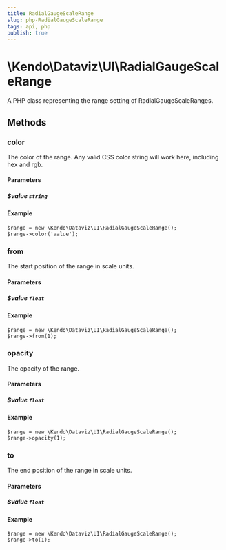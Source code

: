 ```yaml
---
title: RadialGaugeScaleRange
slug: php-RadialGaugeScaleRange
tags: api, php
publish: true
---
```


# \Kendo\Dataviz\UI\RadialGaugeScaleRange

A PHP class representing the range setting of RadialGaugeScaleRanges.


## Methods

### color
The color of the range.
Any valid CSS color string will work here, including hex and rgb.
#### Parameters

##### $value `string`



#### Example 
    $range = new \Kendo\Dataviz\UI\RadialGaugeScaleRange();
    $range->color('value');

### from
The start position of the range in scale units.
#### Parameters

##### $value `float`



#### Example 
    $range = new \Kendo\Dataviz\UI\RadialGaugeScaleRange();
    $range->from(1);

### opacity
The opacity of the range.
#### Parameters

##### $value `float`



#### Example 
    $range = new \Kendo\Dataviz\UI\RadialGaugeScaleRange();
    $range->opacity(1);

### to
The end position of the range in scale units.
#### Parameters

##### $value `float`



#### Example 
    $range = new \Kendo\Dataviz\UI\RadialGaugeScaleRange();
    $range->to(1);

